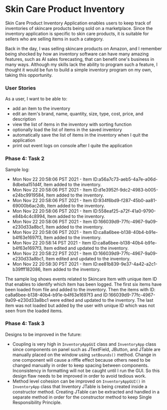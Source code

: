 # Skin Care Product Inventory

Skin Care Product Inventory Application enables users to keep track of inventories of skincare products being sold on a marketplace. Since the inventory application is specific to skin care products, it is suitable for sellers who are selling items in such a category. 

Back in the day, I was selling skincare products on Amazon, and I remember being shocked by how an inventory software can have many amazing features, such as AI sales forecasting, that can benefit one's business in many ways. Although my skills lack the ability to program such a feature, I thought it would be fun to build a simple inventory program on my own, taking this opportunity.

### User Stories

As a user, I want to be able to:

- add an item to the inventory
- edit an item's brand, name, quantity, size, type, cost, price, and description
- view the list of items in the inventory with sorting function
- optionally load the list of items in the saved inventory
- automatically save the list of items in the inventory when I quit the application
- print out event logs on console after I quite the application

### Phase 4: Task 2

Sample log:

- Mon Nov 22 20:58:06 PST 2021 - Item ID:a56a7c73-aeb5-4a7e-a06d-8dbeba151d4f, Item added to the inventory.
- Mon Nov 22 20:58:06 PST 2021 - Item ID:d1e3952f-9dc2-4983-b005-e24bc9919584, Item added to the inventory.
- Mon Nov 22 20:58:06 PST 2021 - Item ID:934f6bd9-f287-45b0-aa81-69000b6ac2db, Item added to the inventory.
- Mon Nov 22 20:58:06 PST 2021 - Item ID:558eaf25-a72f-41a0-9790-e84b4c4c8994, Item added to the inventory.
- Mon Nov 22 20:58:06 PST 2021 - Item ID:166039d9-77fc-4967-9a09-e230d33a8bc1, Item added to the inventory.
- Mon Nov 22 20:58:06 PST 2021 - Item ID:ca8a6bee-b138-40b4-b91e-b4f63e1697f3, Item added to the inventory.
- Mon Nov 22 20:58:14 PST 2021 - Item ID:ca8a6bee-b138-40b4-b91e-b4f63e1697f3, Item edited and updated to the inventory.
- Mon Nov 22 20:58:22 PST 2021 - Item ID:166039d9-77fc-4967-9a09-e230d33a8bc1, Item edited and updated to the inventory.
- Mon Nov 22 20:58:30 PST 2021 - Item ID:ee81b839-9e37-4a42-a2c1-b39fff182086, Item added to the inventory.

The sample log shows events related to Skincare Item with unique item ID that enables to identify which item has been logged. 
The first six items have been loaded from file and added to the inventory.
Then the items with ID: ca8a6bee-b138-40b4-b91e-b4f63e1697f3 and ID:166039d9-77fc-4967-9a09-e230d33a8bc1 were edited and updated to the inventory.
The last item was not loaded but added by the user with unique ID which was not seen from the loaded items.

### Phase 4: Task 3

Designs to be improved in the future:

- Coupling is very high in ```InventoryAppGUI``` class and ```InventoryApp``` class since components on panel such as JTextField, JButton, and JTable are manually placed on the window using ```setBounds()``` method. Change in one component will cause a riffle effect because others need to be changed manually in order to keep spacing between components. Inconsistency in formatting will not be caught until I run the GUI. So this design flaw needs to be improved in order to avoid tedious work.
- Method level cohesion can be improved on ```InventoryAppGUI()``` in ```InventoryApp``` class that Inventory JTable is being created inside a constructor method. Creating JTable can be extracted and handled in a separate method in order for the constructor method to keep Single Responsibility Principle.

